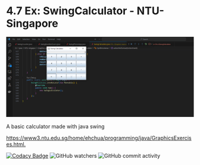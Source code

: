 # 4.7  Ex: SwingCalculator - NTU-Singapore
![My Image](photo.png)

A basic calculator made with java swing 

<https://www3.ntu.edu.sg/home/ehchua/programming/java/GraphicsExercises.html.>

[![Codacy Badge](https://app.codacy.com/project/badge/Grade/f3144f7f21bd4560b088a27af92e5441)](https://app.codacy.com/gh/karlhanso/SwingCalculator/dashboard?utm_source=gh&utm_medium=referral&utm_content=&utm_campaign=Badge_grade)
![GitHub watchers](https://img.shields.io/github/watchers/karlhanso/SwingCalculator)
![GitHub commit activity](https://img.shields.io/github/commit-activity/m/karlhanso/SwingCalculator)
